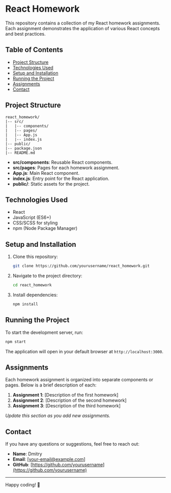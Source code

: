 # React Homework

This repository contains a collection of my React homework assignments. Each assignment demonstrates the application of various React concepts and best practices.

## Table of Contents

- [Project Structure](#project-structure)
- [Technologies Used](#technologies-used)
- [Setup and Installation](#setup-and-installation)
- [Running the Project](#running-the-project)
- [Assignments](#assignments)
- [Contact](#contact)

## Project Structure

```
react_homework/
|-- src/
|   |-- components/
|   |-- pages/
|   |-- App.js
|   |-- index.js
|-- public/
|-- package.json
|-- README.md
```

- **src/components**: Reusable React components.
- **src/pages**: Pages for each homework assignment.
- **App.js**: Main React component.
- **index.js**: Entry point for the React application.
- **public/**: Static assets for the project.

## Technologies Used

- React
- JavaScript (ES6+)
- CSS/SCSS for styling
- npm (Node Package Manager)

## Setup and Installation

1. Clone this repository:

   ```bash
   git clone https://github.com/yourusername/react_homework.git
   ```

2. Navigate to the project directory:

   ```bash
   cd react_homework
   ```

3. Install dependencies:

   ```bash
   npm install
   ```

## Running the Project

To start the development server, run:

```bash
npm start
```

The application will open in your default browser at `http://localhost:3000`.

## Assignments

Each homework assignment is organized into separate components or pages. Below is a brief description of each:

1. **Assignment 1**: [Description of the first homework]
2. **Assignment 2**: [Description of the second homework]
3. **Assignment 3**: [Description of the third homework]

_Update this section as you add new assignments._

## Contact

If you have any questions or suggestions, feel free to reach out:

- **Name**: Dmitry
- **Email**: [your-email@example.com]
- **GitHub**: [https://github.com/yourusername](https://github.com/yourusername)

---

Happy coding! 🎉

